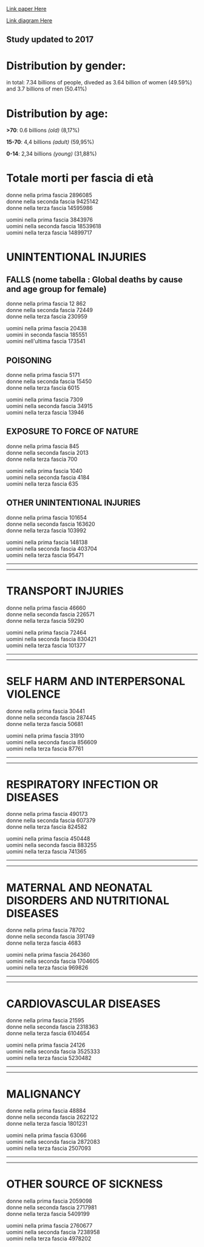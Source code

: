 [Link paper Here](https://www.thelancet.com/journals/lancet/article/PIIS0140-6736(18)32203-7/fulltext)

[Link diagram Here](https://drive.google.com/file/d/1q8HdJQ14rsh0vXcSK5SdcbPH6vIohGg6/view?usp=sharing)

## Study updated to 2017

# Distribution by gender:
in total: 7.34 billions of people, diveded as 3.64 billion of women (49.59%) and 3.7 billions of men (50.41%)

# Distribution by age:
<strong>\>70</strong>: 0.6 billions   <i>(old)</i> (8,17%)

<strong>15-70</strong>: 4,4 billions   <i>(adult)</i> (59,95%)

<strong>0-14</strong>: 2,34 billions    <i>(young)</i> (31,88%)



# Totale morti per fascia di età
donne nella prima fascia 2896085\
donne nella seconda fascia 9425142\
donne nella terza fascia 14595986

uomini nella prima fascia 3843976\
uomini nella seconda fascia 18539618\
uomini nella terza fascia 14899717

# UNINTENTIONAL INJURIES
## FALLS    (nome tabella : Global deaths by cause and age group for female)
<!-- sono morti di falls in totale   695 800\ -->
donne nella prima fascia 12 862\
donne nella seconda fascia 72449\
donne nella terza fascia 230959

uomini nella prima fascia 20438\
uomini in seconda fascia 185551\
uomini nell'ultima fascia 173541

## POISONING
donne nella prima fascia 5171\
donne nella seconda fascia 15450\
donne nella terza fascia 6015

uomini nella prima fascia 7309\
uomini nella seconda fascia 34915\
uomini nella terza fascia 13946

## EXPOSURE TO FORCE OF NATURE
donne nella prima fascia 845\
donne nella seconda fascia 2013\
donne nella terza fascia 700

uomini nella prima fascia 1040\
uomini nella seconda fascia 4184\
uomini nella terza fascia 635

## OTHER UNINTENTIONAL INJURIES
donne nella prima fascia 101654\
donne nella seconda fascia 163620\
donne nella terza fascia 103992

uomini nella prima fascia 148138\
uomini nella seconda fascia 403704\
uomini nella terza fascia 95471

------------------------------
------------------------------




# TRANSPORT INJURIES
donne nella prima fascia 46660\
donne nella seconda fascia 226571\
donne nella terza fascia 59290

uomini nella prima fascia 72464\
uomini nella seconda fascia 830421\
uomini nella terza fascia 101377

------------------------------
------------------------------

# SELF HARM AND INTERPERSONAL VIOLENCE
donne nella prima fascia 30441\
donne nella seconda fascia 287445\
donne nella terza fascia 50681

uomini nella prima fascia 31910\
uomini nella seconda fascia 856609\
uomini nella terza fascia 87761

------------------------------
------------------------------






# RESPIRATORY INFECTION OR DISEASES
donne nella prima fascia 490173\
donne nella seconda fascia 607379\
donne nella terza fascia 824582

uomini nella prima fascia 450448\
uomini nella seconda fascia 883255\
uomini nella terza fascia 741365

------------------------------
------------------------------

# MATERNAL AND NEONATAL DISORDERS AND NUTRITIONAL DISEASES
donne nella prima fascia 78702\
donne nella seconda fascia 391749\
donne nella terza fascia 4683

uomini nella prima fascia 264360\
uomini nella seconda fascia 1704605\
uomini nella terza fascia 969826

------------------------------
------------------------------

# CARDIOVASCULAR DISEASES
donne nella prima fascia 21595\
donne nella seconda fascia 2318363\
donne nella terza fascia 6104654

uomini nella prima fascia 24126\
uomini nella seconda fascia 3525333\
uomini nella terza fascia 5230482

------------------------------
------------------------------

# MALIGNANCY
donne nella prima fascia 48884\
donne nella seconda fascia 2622122\
donne nella terza fascia 1801231

uomini nella prima fascia 63066\
uomini nella seconda fascia 2872083\
uomini nella terza fascia 2507093

------------------------------
------------------------------

# OTHER SOURCE OF SICKNESS
donne nella prima fascia 2059098\
donne nella seconda fascia 2717981\
donne nella terza fascia 5409199

uomini nella prima fascia 2760677\
uomini nella seconda fascia  7238958\
uomini nella terza fascia 4978202